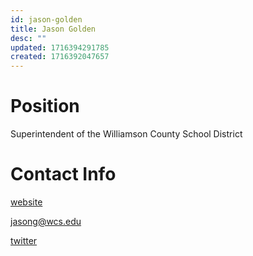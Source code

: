 ```yaml
---
id: jason-golden
title: Jason Golden
desc: ""
updated: 1716394291785
created: 1716392047657
---
```


# Position

Superintendent of the Williamson County School District

# Contact Info

[website](https://www.wcs.edu/domain/1235)

<a href="mailto:jasong@wcs.edu">jasong@wcs.edu</a>

[twitter](https://x.com/wcsGolden)
